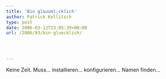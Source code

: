 ```yaml
---
title: 'Bin gl&uuml;cklich'
author: Patrick Kollitsch
type: post
date: 2006-03-12T23:05:39+00:00
url: /2006/03/bin-gluecklich/




---
```

Keine Zeit. Muss... installieren... konfigurieren... Namen finden...
